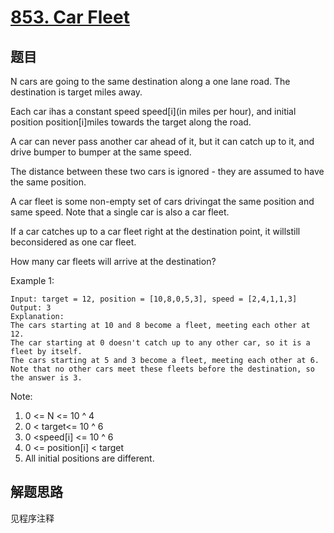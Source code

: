 # [853. Car Fleet](https://leetcode-cn.com/problems/car-fleet/)

## 题目

N cars are going to the same destination along a one lane road. The destination is target miles away.

Each car ihas a constant speed speed[i](in miles per hour), and initial position position[i]miles towards the target along the road.

A car can never pass another car ahead of it, but it can catch up to it, and drive bumper to bumper at the same speed.

The distance between these two cars is ignored - they are assumed to have the same position.

A car fleet is some non-empty set of cars drivingat the same position and same speed. Note that a single car is also a car fleet.

If a car catches up to a car fleet right at the destination point, it willstill beconsidered as one car fleet.

How many car fleets will arrive at the destination?

Example 1:

```text
Input: target = 12, position = [10,8,0,5,3], speed = [2,4,1,1,3]
Output: 3
Explanation:
The cars starting at 10 and 8 become a fleet, meeting each other at 12.
The car starting at 0 doesn't catch up to any other car, so it is a fleet by itself.
The cars starting at 5 and 3 become a fleet, meeting each other at 6.
Note that no other cars meet these fleets before the destination, so the answer is 3.
```

Note:

1. 0 <= N <= 10 ^ 4
1. 0 < target<= 10 ^ 6
1. 0 <speed[i] <= 10 ^ 6
1. 0 <= position[i] < target
1. All initial positions are different.

## 解题思路

见程序注释
